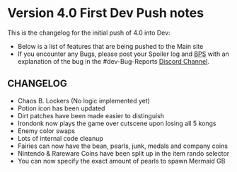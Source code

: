 
#  Version 4.0 First Dev Push notes
This is the changelog for the initial push of 4.0 into Dev:
- Below is a list of features that are being pushed to the Main site
- If you encounter any Bugs, please post your Spoiler log and [BPS](https://dev.dk64randomizer.com/bps_maker) with an explanation of the bug in the #dev-Bug-Reports [Discord Channel](https://discord.dk64randomizer.com).

## CHANGELOG
- Chaos B. Lockers (No logic implemented yet)
- Potion icon has been updated
- Dirt patches have been made easier to distinguish
- Irondonk now plays the game over cutscene upon losing all 5 kongs
- Enemy color swaps
- Lots of internal code cleanup
- Fairies can now have the bean, pearls, junk, medals and company coins
- Nintendo & Rareware Coins have been split up in the item rando selector
- You can now specify the exact amount of pearls to spawn Mermaid GB